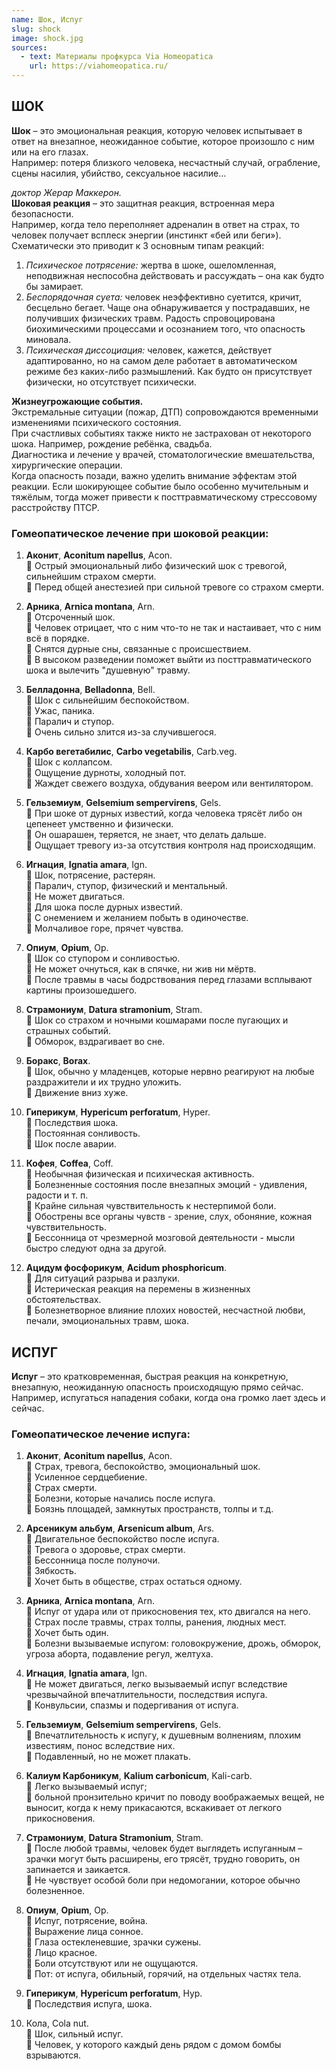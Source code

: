 ```yaml
---
name: Шок, Испуг
slug: shock
image: shock.jpg
sources:
  - text: Материалы профкурса Via Homeopatica
    url: https://viahomeopatica.ru/
---
```

## ШОК

**Шок** – это эмоциональная реакция, которую человек испытывает в ответ на внезапное, неожиданное событие,
которое произошло с ним или на его глазах.<br>
Например: потеря близкого человека, несчастный случай, ограбление, сцены насилия, убийство, сексуальное насилие…

*доктор Жерар Маккерон.*<br>
**Шоковая реакция** – это защитная реакция, встроенная мера безопасности.<br>
Например, когда тело переполняет адреналин в ответ на страх, то человек получает всплеск энергии (инстинкт «бей или беги»).<br>
Схематически это приводит к 3 основным типам реакций:<br>
1. *Психическое потрясение:* жертва в шоке, ошеломленная, неподвижная неспособна действовать и рассуждать – она как будто бы замирает.<br>
2. *Беспорядочная суета:* человек неэффективно суетится, кричит, бесцельно бегает. Чаще она обнаруживается у пострадавших, не получивших
физических травм. Радость спровоцирована биохимическими процессами и осознанием того, что опасность миновала.<br>
3. *Психическая диссоциация:* человек, кажется, действует адаптированно, но на самом деле работает в автоматическом
режиме без каких-либо размышлений. Как будто он присутствует физически, но отсутствует психически.<br>

**Жизнеугрожающие события.** <br>
Экстремальные ситуации (пожар, ДТП) сопровождаются временными изменениями психического состояния.<br>
При счастливых событиях также никто не застрахован от некоторого шока. Например, рождение ребёнка, свадьба.<br>
Диагностика и лечение у врачей, стоматологические вмешательства, хирургические операции.<br>
Когда опасность позади, важно уделить внимание эффектам этой реакции.
Если шокирующее событие было особенно мучительным и тяжёлым, тогда может привести к посттравматическому стрессовому расстройству ПТСР. 

### Гомеопатическое лечение при шоковой реакции:

1. **Аконит**, **Aconitum napellus**, Acon.<br> 
🔹 Острый эмоциональный либо физический шок с тревогой, сильнейшим страхом смерти.<br> 
🔹 Перед общей анестезией при сильной тревоге со страхом смерти.

2. **Арника**, **Arnica montana**, Arn.<br> 
🔹 Отсроченный шок.<br> 
🔹 Человек отрицает, что с ним что-то не так и настаивает, что с ним всё в порядке.<br> 
🔹 Снятся дурные сны, связанные с происшествием.<br>
🔹 В высоком разведении поможет выйти из посттравматического шока и вылечить "душевную" травму.

3. **Белладонна**, **Belladonna**, Bell.<br> 
🔹 Шок с сильнейшим беспокойством.<br> 
🔹 Ужас, паника.<br> 
🔹 Паралич и ступор.<br> 
🔹 Очень сильно злится из-за случившегося.

4. **Карбо вегетабилис**, **Carbo vegetabilis**, Carb.veg.<br> 
🔹 Шок с коллапсом.<br> 
🔹 Ощущение дурноты, холодный пот.<br> 
🔹 Жаждет свежего воздуха, обдувания веером или вентилятором.

5. **Гельземиум**, **Gelsemium sempervirens**, Gels.<br> 
🔹 При шоке от дурных известий, когда человека трясёт либо он цепенеет умственно и физически.<br> 
🔹 Он ошарашен, теряется, не знает, что делать дальше.<br> 
🔹 Ощущает тревогу из-за отсутствия контроля над происходящим.

6. **Игнация**, **Ignatia amara**, Ign.<br> 
🔹 Шок, потрясение, растерян.<br>
🔹 Паралич, ступор, физический и ментальный.<br> 
🔹 Не может двигаться.<br> 
🔹 Для шока после дурных известий.<br> 
🔹 С онемением и желанием побыть в одиночестве.<br> 
🔹 Молчаливое горе, прячет чувства.

7. **Опиум**, **Opium**, Op.<br> 
🔹 Шок со ступором и сонливостью.<br>
🔹 Не может очнуться, как в спячке, ни жив ни мёртв.<br> 
🔹 После травмы в часы бодрствования перед глазами всплывают картины произошедшего.

8. **Страмониум**, **Datura stramonium**, Stram.<br> 
🔹 Шок со страхом и ночными кошмарами после пугающих и страшных событий.<br>
🔹 Обморок, вздрагивает во сне.

9. **Боракс**, **Borax**.<br> 
🔹 Шок, обычно у младенцев, которые нервно реагируют на любые раздражители и их трудно уложить.<br>
🔹 Движение вниз хуже.

10. **Гиперикум**, **Hypericum perforatum**, Hyper.<br> 
🔹 Последствия шока.<br> 
🔹 Постоянная сонливость.<br> 
🔹 Шок после аварии.

11. **Кофея**, **Coffea**, Coff.<br> 
🔹 Необычная физическая и психическая активность.<br> 
🔹 Болезненные состояния после внезапных эмоций - удивления, радости и т. п.<br> 
🔹 Крайне сильная чувствительность к нестерпимой боли.<br> 
🔹 Обострены все органы чувств - зрение, слух, обоняние, кожная чувствительность.<br> 
🔹 Бессонница от чрезмерной мозговой деятельности - мысли быстро следуют одна за другой.

12. **Ацидум фосфорикум**, **Acidum phosphoricum**.<br> 
🔹 Для ситуаций разрыва и разлуки.<br> 
🔹 Истерическая реакция на перемены в жизненных обстоятельствах.<br> 
🔹 Болезнетворное влияние плохих новостей, несчастной любви, печали, эмоциональных травм, шока. 

## ИСПУГ

**Испуг** – это кратковременная, быстрая реакция на конкретную, внезапную, неожиданную опасность происходящую прямо сейчас.<br>
Например, испугаться нападения собаки, когда она громко лает здесь и сейчас.

### Гомеопатическое лечение испуга:

1. **Аконит**, **Aconitum napellus**, Acon.<br> 
🔹 Страх, тревога, беспокойство, эмоциональный шок.<br> 
🔹 Усиленное сердцебиение.<br> 
🔹 Страх смерти.<br> 
🔹 Болезни, которые начались после испуга.<br> 
🔹 Боязнь площадей, замкнутых пространств, толпы и т.д.

2. **Арсеникум альбум**, **Arsenicum album**, Ars.<br>
🔹 Двигательное беспокойство после испуга.<br> 
🔹 Тревога о здоровье, страх смерти.<br> 
🔹 Бессонница после полуночи.<br>
🔹 Зябкость.<br> 
🔹 Хочет быть в обществе, страх остаться одному.

3. **Арника**, **Arnica montana**, Arn.<br> 
🔹 Испуг от удара или от прикосновения тех, кто двигался на него.<br> 
🔹 Страх после травмы, страх толпы, ранения, людных мест.<br> 
🔹 Хочет быть один.<br>
🔹 Болезни вызываемые испугом: головокружение, дрожь, обморок, угроза аборта, подавление регул, желтуха.

4. **Игнация**, **Ignatia amara**, Ign.<br>
🔹 Не может двигаться, легко вызываемый испуг вследствие чрезвычайной впечатлительности, последствия испуга.<br>
🔹 Конвульсии, спазмы и подергивания от испуга.

5. **Гельземиум**, **Gelsemium sempervirens**, Gels.<br>
🔹 Впечатлительность к испугу, к душевным волнениям, плохим известиям, понос вследствие них.<br> 
🔹 Подавленный, но не может плакать. 

6. **Калиум Карбоникум**, **Kalium carbonicum**, Kali-carb.<br> 
🔹 Легко вызываемый испуг;<br> 
🔹 больной пронзительно кричит по поводу воображаемых вещей, не выносит, когда к нему прикасаются, вскакивает от легкого прикосновения.

7. **Страмониум**, **Datura Stramonium**, Stram.<br> 
🔹 После любой травмы, человек будет выглядеть испуганным – зрачки могут быть расширены, его трясёт, трудно говорить, он запинается и заикается.<br> 
🔹 Не чувствует особой боли при недомогании, которое обычно болезненное.

8. **Опиум**, **Opium**, Op.<br> 
🔹 Испуг, потрясение, война.<br> 
🔹 Выражение лица сонное.<br> 
🔹 Глаза остекленевшие, зрачки сужены.<br> 
🔹 Лицо красное.<br> 
🔹 Боли отсутствуют или не ощущаются.<br> 
🔹 Пот: от испуга, обильный, горячий, на отдельных частях тела.

9. **Гиперикум**, **Hypericum perforatum**, Hyp.<br> 
🔹 Последствия испуга, шока.

10. Кола, Cola nut.<br> 
🔹 Шок, сильный испуг.<br> 
🔹 Человек, у которого каждый день рядом с домом бомбы взрываются. 
